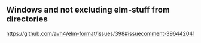## Windows and not excluding elm-stuff from directories

https://github.com/avh4/elm-format/issues/398#issuecomment-396442041